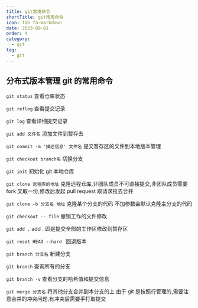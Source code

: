 ```yaml
---
title: git常用命令
shortTitle: git常用命令
icon: fab fa-markdown
date: 2023-09-01
order: 4
category:
  - git
tag:
  - git
---
```


## 分布式版本管理 git 的常用命令

`git status` 查看仓库状态

`git reflog` 查看提交记录

`git log` 查看详细提交记录

`git add 文件名` 添加文件到暂存去

`git commit -m '描述信息' 文件名` 提交暂存区的文件到本地版本管理

`git checkout branch名` 切换分支

`git init` 初始化 git 本地仓库

`git clone 远程库的地址` 克隆远程仓库,非团队成员不可直接提交,非团队成员需要 fork 叉取一份,修改后发起 pull request 取请求拉去合并

`git clone -b 分支名 地址` 克隆某个分支的代码 不加参数会默认克隆主分支的代码

`git checkout -- file` 撤销工作的文件修改

`git add .` add . 即是提交全部的工作区修改到暂存区

`git reset HEAD --hard ` 回退版本

`git branch 分支名` 新建分支

`git branch` 查询所有的分支

`git branch -v` 查看分支的哈希值和提交信息

`git merge 分支名` 将其他分支合并到本分支的上
由于 git 是按照行管理的,需要注意合并的冲突问题,有冲突后需要手打取提交
